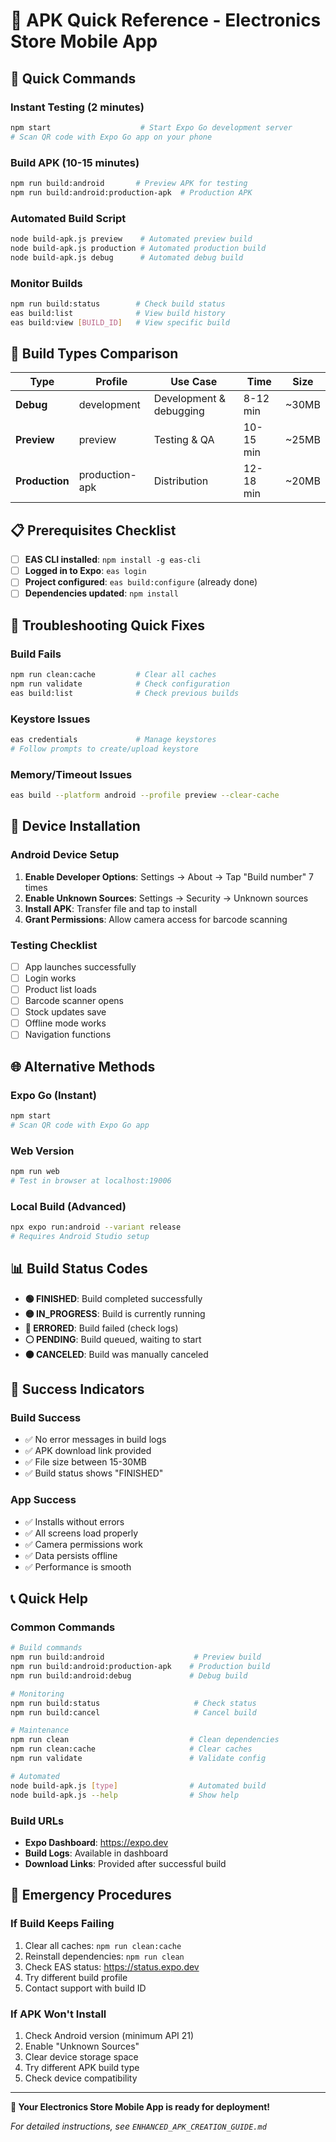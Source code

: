 # 📱 APK Quick Reference - Electronics Store Mobile App

## 🚀 Quick Commands

### Instant Testing (2 minutes)
```bash
npm start                    # Start Expo Go development server
# Scan QR code with Expo Go app on your phone
```

### Build APK (10-15 minutes)
```bash
npm run build:android       # Preview APK for testing
npm run build:android:production-apk  # Production APK
```

### Automated Build Script
```bash
node build-apk.js preview    # Automated preview build
node build-apk.js production # Automated production build
node build-apk.js debug      # Automated debug build
```

### Monitor Builds
```bash
npm run build:status        # Check build status
eas build:list              # View build history
eas build:view [BUILD_ID]   # View specific build
```

## 🎯 Build Types Comparison

| Type | Profile | Use Case | Time | Size |
|------|---------|----------|------|------|
| **Debug** | development | Development & debugging | 8-12 min | ~30MB |
| **Preview** | preview | Testing & QA | 10-15 min | ~25MB |
| **Production** | production-apk | Distribution | 12-18 min | ~20MB |

## 📋 Prerequisites Checklist

- [ ] **EAS CLI installed**: `npm install -g eas-cli`
- [ ] **Logged in to Expo**: `eas login`
- [ ] **Project configured**: `eas build:configure` (already done)
- [ ] **Dependencies updated**: `npm install`

## 🔧 Troubleshooting Quick Fixes

### Build Fails
```bash
npm run clean:cache         # Clear all caches
npm run validate            # Check configuration
eas build:list              # Check previous builds
```

### Keystore Issues
```bash
eas credentials             # Manage keystores
# Follow prompts to create/upload keystore
```

### Memory/Timeout Issues
```bash
eas build --platform android --profile preview --clear-cache
```

## 📱 Device Installation

### Android Device Setup
1. **Enable Developer Options**: Settings → About → Tap "Build number" 7 times
2. **Enable Unknown Sources**: Settings → Security → Unknown sources
3. **Install APK**: Transfer file and tap to install
4. **Grant Permissions**: Allow camera access for barcode scanning

### Testing Checklist
- [ ] App launches successfully
- [ ] Login works
- [ ] Product list loads
- [ ] Barcode scanner opens
- [ ] Stock updates save
- [ ] Offline mode works
- [ ] Navigation functions

## 🌐 Alternative Methods

### Expo Go (Instant)
```bash
npm start
# Scan QR code with Expo Go app
```

### Web Version
```bash
npm run web
# Test in browser at localhost:19006
```

### Local Build (Advanced)
```bash
npx expo run:android --variant release
# Requires Android Studio setup
```

## 📊 Build Status Codes

- **🟢 FINISHED**: Build completed successfully
- **🟡 IN_PROGRESS**: Build is currently running
- **🔴 ERRORED**: Build failed (check logs)
- **⚪ PENDING**: Build queued, waiting to start
- **🟠 CANCELED**: Build was manually canceled

## 🎉 Success Indicators

### Build Success
- ✅ No error messages in build logs
- ✅ APK download link provided
- ✅ File size between 15-30MB
- ✅ Build status shows "FINISHED"

### App Success
- ✅ Installs without errors
- ✅ All screens load properly
- ✅ Camera permissions work
- ✅ Data persists offline
- ✅ Performance is smooth

## 📞 Quick Help

### Common Commands
```bash
# Build commands
npm run build:android                    # Preview build
npm run build:android:production-apk    # Production build
npm run build:android:debug             # Debug build

# Monitoring
npm run build:status                     # Check status
npm run build:cancel                     # Cancel build

# Maintenance
npm run clean                           # Clean dependencies
npm run clean:cache                     # Clear caches
npm run validate                        # Validate config

# Automated
node build-apk.js [type]                # Automated build
node build-apk.js --help                # Show help
```

### Build URLs
- **Expo Dashboard**: https://expo.dev
- **Build Logs**: Available in dashboard
- **Download Links**: Provided after successful build

## 🚨 Emergency Procedures

### If Build Keeps Failing
1. Clear all caches: `npm run clean:cache`
2. Reinstall dependencies: `npm run clean`
3. Check EAS status: https://status.expo.dev
4. Try different build profile
5. Contact support with build ID

### If APK Won't Install
1. Check Android version (minimum API 21)
2. Enable "Unknown Sources"
3. Clear device storage space
4. Try different APK build type
5. Check device compatibility

---

**📱 Your Electronics Store Mobile App is ready for deployment!**

*For detailed instructions, see `ENHANCED_APK_CREATION_GUIDE.md`*
